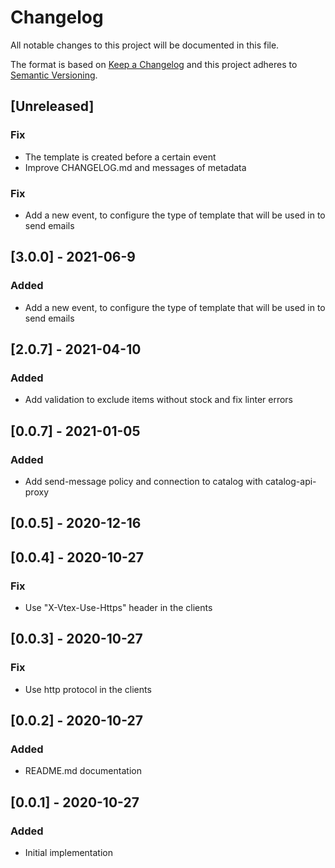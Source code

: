 # Changelog

All notable changes to this project will be documented in this file.

The format is based on [Keep a Changelog](http://keepachangelog.com/en/1.0.0/)
and this project adheres to [Semantic Versioning](http://semver.org/spec/v2.0.0.html).

## [Unreleased]
### Fix
- The template is created before a certain event
- Improve CHANGELOG.md and messages of metadata
### Fix
- Add a new event, to configure the type of template that will be used in to send emails
## [3.0.0] - 2021-06-9
### Added
- Add a new event, to configure the type of template that will be used in to send emails

## [2.0.7] - 2021-04-10
### Added
- Add validation to exclude items without stock and fix linter errors

## [0.0.7] - 2021-01-05
### Added
- Add send-message policy and connection to catalog with catalog-api-proxy

## [0.0.5] - 2020-12-16

## [0.0.4] - 2020-10-27
### Fix
- Use "X-Vtex-Use-Https" header in the clients

## [0.0.3] - 2020-10-27
### Fix
- Use http protocol in the clients

## [0.0.2] - 2020-10-27
### Added
- README.md documentation

## [0.0.1] - 2020-10-27
### Added
- Initial implementation
